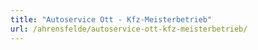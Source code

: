 ```yaml
---
title: "Autoservice Ott - Kfz-Meisterbetrieb"
url: /ahrensfelde/autoservice-ott-kfz-meisterbetrieb/
---
```

